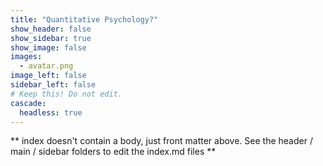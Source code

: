 ```yaml
---
title: "Quantitative Psychology?"
show_header: false
show_sidebar: true
show_image: false
images:
  - avatar.png
image_left: false
sidebar_left: false
# Keep this! Do not edit.
cascade:
  headless: true
---
```


** index doesn't contain a body, just front matter above.
See the header / main / sidebar folders to edit the index.md files **
